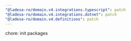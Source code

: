 ```yaml
---
"@ladesa-ro/domain.v4.integrations.typescript": patch
"@ladesa-ro/domain.v4.integrations.dotnet": patch
"@ladesa-ro/domain.v4.definitions": patch
---
```


chore: init packages
